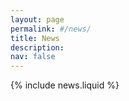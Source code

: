 ```yaml
---
layout: page
permalink: #/news/
title: News
description: 
nav: false
---
```


{% include news.liquid %}
